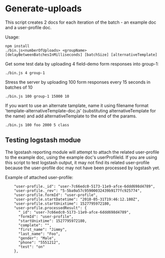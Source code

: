 # Generate-uploads

This script creates 2 docs for each iteration of the batch - an example doc and a user-profile doc. 


Usage:
```
npm install
./bin.js<numberOfUploads> <groupName> [delayBetweenBatchesInMilliseconds] [batchSize] [alternativeTemplate]
```

Get some test data by uploading 4 field-demo form responses into group-1:
```
./bin.js 4 group-1
```

Stress the server by uploading 100 form responses every 15 seconds in batches of 10
```
./bin.js 100 group-1 15000 10
```

If you want to use an alternate tamplate, name it using filename format 'template-alternativeTemplate-doc.js'
(substituting alternativeTemplate for the name) and add alternativeTemplate to the end of the params.
```
./bin.js 100 foo 2000 5 class
```

## Testing logstash modue


The lgostash reporting module will attempt to attach the related user-profile to the example doc, using the example doc's userProfileId. 
If you are using this script to test logstash output, it may not find its related user-profile because the user-profile doc may not 
have been processed by logstash yet. 

Example of attached user-profile:

```
    "user-profile._id": "user-7c66edc0-5173-11e9-afce-6ddd698d4789",
    "user-profile._rev": "5-5ba9a57c95900032439b9177fc925774",
    "user-profile.formId": "user-profile",
    "user-profile.startDatetime": "2018-05-31T19:46:12.180Z",
    "user-profile.startUnixtime": 1527795972180,
    "user-profile.processedResult": {
      "_id": "user-7c66edc0-5173-11e9-afce-6ddd698d4789",
      "formId": "user-profile",
      "startUnixtime": 1527795972180,
      "complete": "",
      "first_name": "Jimmy",
      "last_name": "Foo",
      "gender": "Male",
      "phone": "5551212",
      "test": "on"
    },
```


